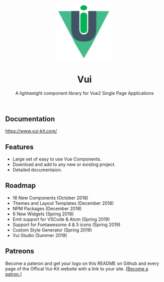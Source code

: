 <p align="center">
  <a href="https://www.vui-kit.com/">
    <img src="vui-logo.png" width="180px" />
  </a>

  <h1 align="center">Vui</h1>

  <p align="center">
    A lightweight component library for Vue2 Single Page Applications
  </p>
</p>

<br>

## Documentation

<https://www.vui-kit.com/>

## Features
- Large set of easy to use Vue Components.
- Download and add to any new or existing project.
- Detailed documentaion.

## Roadmap
- 16 New Components (October 2018)
- Themes and Layout Templates (December 2018)
- NPM Packages (December 2018)
- 6 New Widgets (Spring 2019)
- Emit support for VSCode & Atom (Spring 2019)
- Support for Fontawesome 4 & 5 icons (Spring 2019)
- Custom Style Generator (Spring 2019)
- Vui Studio (Summer 2019)



## Patreons
Become a pateron and get your logo on this README on Github and every page of the Offical Vui-Kit website with a link to your site. [<a href="https://www.patreon.com/joe_lomoglio">Become a patron.</a>]
